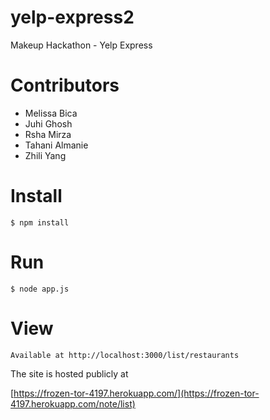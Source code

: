 # yelp-express2
Makeup Hackathon - Yelp Express

# Contributors
* Melissa Bica
* Juhi Ghosh
* Rsha Mirza
* Tahani Almanie
* Zhili Yang

# Install

    $ npm install

# Run

    $ node app.js

# View
    Available at http://localhost:3000/list/restaurants

The site is hosted publicly at 

[https://frozen-tor-4197.herokuapp.com/](https://frozen-tor-4197.herokuapp.com/note/list)

